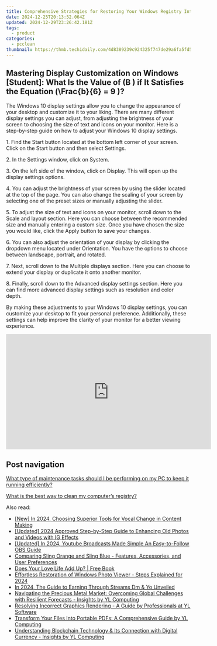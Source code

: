 ```yaml
---
title: Comprehensive Strategies for Restoring Your Windows Registry Integrity - YL Software Mastery
date: 2024-12-25T20:13:52.064Z
updated: 2024-12-29T23:26:42.181Z
tags:
  - product
categories:
  - pcclean
thumbnail: https://thmb.techidaily.com/4d8389239c924325f747de29a6fa5fd56f085170de1cb456669c5929df51dc2a.jpg
---
```


## Mastering Display Customization on Windows [Student]: What Is the Value of \(B \) if It Satisfies the Equation \(\Frac{b}{6} = 9 \)?

The Windows 10 display settings allow you to change the appearance of your desktop and customize it to your liking. There are many different display settings you can adjust, from adjusting the brightness of your screen to choosing the size of text and icons on your monitor. Here is a step-by-step guide on how to adjust your Windows 10 display settings. 

1\. Find the Start button located at the bottom left corner of your screen. Click on the Start button and then select Settings.

2\. In the Settings window, click on System.

3\. On the left side of the window, click on Display. This will open up the display settings options. 

4\. You can adjust the brightness of your screen by using the slider located at the top of the page. You can also change the scaling of your screen by selecting one of the preset sizes or manually adjusting the slider.

5\. To adjust the size of text and icons on your monitor, scroll down to the Scale and layout section. Here you can choose between the recommended size and manually entering a custom size. Once you have chosen the size you would like, click the Apply button to save your changes.

6\. You can also adjust the orientation of your display by clicking the dropdown menu located under Orientation. You have the options to choose between landscape, portrait, and rotated.

7\. Next, scroll down to the Multiple displays section. Here you can choose to extend your display or duplicate it onto another monitor.

8\. Finally, scroll down to the Advanced display settings section. Here you can find more advanced display settings such as resolution and color depth. 

By making these adjustments to your Windows 10 display settings, you can customize your desktop to fit your personal preference. Additionally, these settings can help improve the clarity of your monitor for a better viewing experience.

<!-- affiliate ads begin -->
<iframe width="560" height="315" src="https://www.youtube.com/embed/qbuund2HKOQ?si=NaGHqIrx8hSL7gWV" title="YouTube video player" frameborder="0" allow="accelerometer; autoplay; clipboard-write; encrypted-media; gyroscope; picture-in-picture; web-share" referrerpolicy="strict-origin-when-cross-origin" allowfullscreen></iframe>
<!-- affiliate ads end -->

## Post navigation

[What type of maintenance tasks should I be performing on my PC to keep it running efficiently?](https://tools.techidaily.com/pcclean/products/)

[What is the best way to clean my computer’s registry?](https://tools.techidaily.com/pcclean/products/)

<ins class="adsbygoogle"
     style="display:block"
     data-ad-format="autorelaxed"
     data-ad-client="ca-pub-7571918770474297"
     data-ad-slot="1223367746"></ins>

<ins class="adsbygoogle"
     style="display:block"
     data-ad-client="ca-pub-7571918770474297"
     data-ad-slot="8358498916"
     data-ad-format="auto"
     data-full-width-responsive="true"></ins>

<span class="atpl-alsoreadstyle">Also read:</span>
<div><ul>
<li><a href="https://youtube-webster.techidaily.com/n-2024-choosing-superior-tools-for-vocal-change-in-content-making/"><u>[New] In 2024, Choosing Superior Tools for Vocal Change in Content Making</u></a></li>
<li><a href="https://instagram-clips.techidaily.com/updated-2024-approved-step-by-step-guide-to-enhancing-old-photos-and-videos-with-ig-effects/"><u>[Updated] 2024 Approved Step-by-Step Guide to Enhancing Old Photos and Videos with IG Effects</u></a></li>
<li><a href="https://youtube-webster.techidaily.com/ed-in-2024-youtube-broadcasts-made-simple-an-easy-to-follow-obs-guide/"><u>[Updated] In 2024, Youtube Broadcasts Made Simple An Easy-to-Follow OBS Guide</u></a></li>
<li><a href="https://buynow-reviews.techidaily.com/comparing-sling-orange-and-sling-blue-features-accessories-and-user-preferences/"><u>Comparing Sling Orange and Sling Blue - Features, Accessories, and User Preferences</u></a></li>
<li><a href="https://novels-ebooks.techidaily.com/463491-9781101159545-does-your-love-life-add-up/"><u>Does Your Love Life Add Up? | Free Book</u></a></li>
<li><a href="https://fox-access.techidaily.com/effortless-restoration-of-windows-photo-viewer-steps-explained-for-2024/"><u>Effortless Restoration of Windows Photo Viewer - Steps Explained for 2024</u></a></li>
<li><a href="https://youtube-help.techidaily.com/in-2024-the-guide-to-earning-through-streams-dm-and-yo-unveiled/"><u>In 2024, The Guide to Earning Through Streams Dm & Yo Unveiled</u></a></li>
<li><a href="https://discover-amazing.techidaily.com/navigating-the-precious-metal-market-overcoming-global-challenges-with-resilient-forecasts-insights-by-yl-computing/"><u>Navigating the Precious Metal Market: Overcoming Global Challenges with Resilient Forecasts - Insights by YL Computing</u></a></li>
<li><a href="https://discover-amazing.techidaily.com/resolving-incorrect-graphics-rendering-a-guide-by-professionals-at-yl-software/"><u>Resolving Incorrect Graphics Rendering - A Guide by Professionals at YL Software</u></a></li>
<li><a href="https://discover-amazing.techidaily.com/transform-your-files-into-portable-pdfs-a-comprehensive-guide-by-yl-computing/"><u>Transform Your Files Into Portable PDFs: A Comprehensive Guide by YL Computing</u></a></li>
<li><a href="https://discover-amazing.techidaily.com/understanding-blockchain-technology-and-its-connection-with-digital-currency-insights-by-yl-computing/"><u>Understanding Blockchain Technology & Its Connection with Digital Currency - Insights by YL Computing</u></a></li>
</ul></div>

